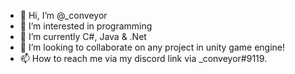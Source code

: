 - 👋 Hi, I’m @_conveyor 
- 👀 I’m interested in programming
- 🌱 I’m currently C#, Java & .Net
- 💞️ I’m looking to collaborate on any project in unity game engine!
- 📫 How to reach me via my discord link via _conveyor#9119.
